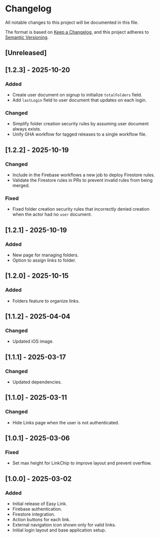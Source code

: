 # Changelog

All notable changes to this project will be documented in this file.

The format is based on [Keep a Changelog](https://keepachangelog.com), and this project adheres to [Semantic Versioning](https://semver.org).

## [Unreleased]

## [1.2.3] - 2025-10-20
### Added
- Create user document on signup to initialize `totalFolders` field.
- Add `lastLogin` field to user document that updates on each login.

### Changed
- Simplify folder creation security rules by assuming user document always exists.
- Unify GHA workflow for tagged releases to a single workflow file.

## [1.2.2] - 2025-10-19
### Changed
- Include in the Firebase workflows a new job to deploy Firestore rules.
- Validate the Firestore rules in PRs to prevent invalid rules from being merged.

### Fixed
- Fixed folder creation security rules that incorrectly denied creation when the actor had no `user` document.

## [1.2.1] - 2025-10-19
### Added
- New page for managing folders.
- Option to assign links to folder.

## [1.2.0] - 2025-10-15
### Added
- Folders feature to organize links.

## [1.1.2] - 2025-04-04
### Changed
- Updated iOS image.

## [1.1.1] - 2025-03-17
### Changed
- Updated dependencies.

## [1.1.0] - 2025-03-11
### Changed
- Hide Links page when the user is not authenticated.

## [1.0.1] - 2025-03-06
### Fixed
- Set max height for LinkChip to improve layout and prevent overflow.

## [1.0.0] - 2025-03-02
### Added
- Initial release of Easy Link.
- Firebase authentication.
- Firestore integration.
- Action buttons for each link.
- External navigation icon shown only for valid links.
- Initial login layout and base application setup.
